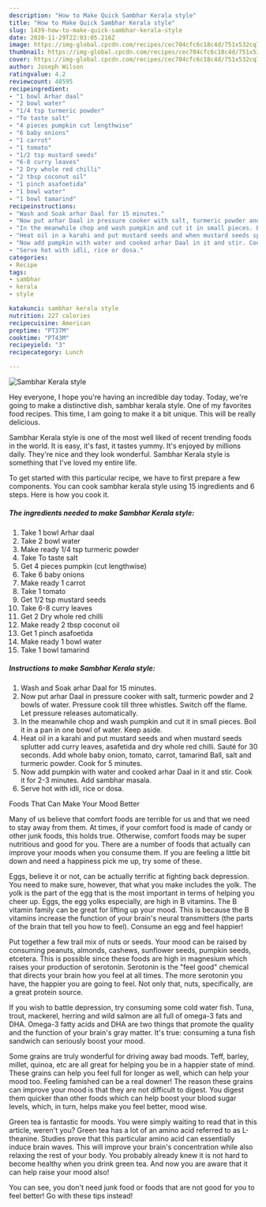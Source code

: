 ```yaml
---
description: "How to Make Quick Sambhar Kerala style"
title: "How to Make Quick Sambhar Kerala style"
slug: 1439-how-to-make-quick-sambhar-kerala-style
date: 2020-11-29T22:03:05.216Z
image: https://img-global.cpcdn.com/recipes/cec704cfc6c18c4d/751x532cq70/sambhar-kerala-style-recipe-main-photo.jpg
thumbnail: https://img-global.cpcdn.com/recipes/cec704cfc6c18c4d/751x532cq70/sambhar-kerala-style-recipe-main-photo.jpg
cover: https://img-global.cpcdn.com/recipes/cec704cfc6c18c4d/751x532cq70/sambhar-kerala-style-recipe-main-photo.jpg
author: Joseph Wilson
ratingvalue: 4.2
reviewcount: 48595
recipeingredient:
- "1 bowl Arhar daal"
- "2 bowl water"
- "1/4 tsp turmeric powder"
- "To taste salt"
- "4 pieces pumpkin cut lengthwise"
- "6 baby onions"
- "1 carrot"
- "1 tomato"
- "1/2 tsp mustard seeds"
- "6-8 curry leaves"
- "2 Dry whole red chilli"
- "2 tbsp coconut oil"
- "1 pinch asafoetida"
- "1 bowl water"
- "1 bowl tamarind"
recipeinstructions:
- "Wash and Soak arhar Daal for 15 minutes."
- "Now put arhar Daal in pressure cooker with salt, turmeric powder and 2 bowls of water. Pressure cook till three whistles. Switch off the flame. Let pressure releases automatically."
- "In the meanwhile chop and wash pumpkin and cut it in small pieces. Boil it in a pan in one bowl of water. Keep aside."
- "Heat oil in a karahi and put mustard seeds and when mustard seeds splutter add curry leaves, asafetida and dry whole red chilli. Sauté for 30 seconds. Add whole baby onion, tomato, carrot, tamarind Ball, salt and turmeric powder. Cook for 5 minutes."
- "Now add pumpkin with water and cooked arhar Daal in it and stir. Cook it for 2-3 minutes. Add sambhar masala."
- "Serve hot with idli, rice or dosa."
categories:
- Recipe
tags:
- sambhar
- kerala
- style

katakunci: sambhar kerala style 
nutrition: 227 calories
recipecuisine: American
preptime: "PT37M"
cooktime: "PT43M"
recipeyield: "3"
recipecategory: Lunch

---
```



![Sambhar Kerala style](https://img-global.cpcdn.com/recipes/cec704cfc6c18c4d/751x532cq70/sambhar-kerala-style-recipe-main-photo.jpg)

Hey everyone, I hope you're having an incredible day today. Today, we're going to make a distinctive dish, sambhar kerala style. One of my favorites food recipes. This time, I am going to make it a bit unique. This will be really delicious.



Sambhar Kerala style is one of the most well liked of recent trending foods in the world. It is easy, it's fast, it tastes yummy. It's enjoyed by millions daily. They're nice and they look wonderful. Sambhar Kerala style is something that I've loved my entire life.


To get started with this particular recipe, we have to first prepare a few components. You can cook sambhar kerala style using 15 ingredients and 6 steps. Here is how you cook it.

<!--inarticleads1-->

##### The ingredients needed to make Sambhar Kerala style:

1. Take 1 bowl Arhar daal
1. Take 2 bowl water
1. Make ready 1/4 tsp turmeric powder
1. Take To taste salt
1. Get 4 pieces pumpkin (cut lengthwise)
1. Take 6 baby onions
1. Make ready 1 carrot
1. Take 1 tomato
1. Get 1/2 tsp mustard seeds
1. Take 6-8 curry leaves
1. Get 2 Dry whole red chilli
1. Make ready 2 tbsp coconut oil
1. Get 1 pinch asafoetida
1. Make ready 1 bowl water
1. Take 1 bowl tamarind




<!--inarticleads2-->

##### Instructions to make Sambhar Kerala style:

1. Wash and Soak arhar Daal for 15 minutes.
1. Now put arhar Daal in pressure cooker with salt, turmeric powder and 2 bowls of water. Pressure cook till three whistles. Switch off the flame. Let pressure releases automatically.
1. In the meanwhile chop and wash pumpkin and cut it in small pieces. Boil it in a pan in one bowl of water. Keep aside.
1. Heat oil in a karahi and put mustard seeds and when mustard seeds splutter add curry leaves, asafetida and dry whole red chilli. Sauté for 30 seconds. Add whole baby onion, tomato, carrot, tamarind Ball, salt and turmeric powder. Cook for 5 minutes.
1. Now add pumpkin with water and cooked arhar Daal in it and stir. Cook it for 2-3 minutes. Add sambhar masala.
1. Serve hot with idli, rice or dosa.




Foods That Can Make Your Mood Better


Many of us believe that comfort foods are terrible for us and that we need to stay away from them. At times, if your comfort food is made of candy or other junk foods, this holds true. Otherwise, comfort foods may be super nutritious and good for you. There are a number of foods that actually can improve your moods when you consume them. If you are feeling a little bit down and need a happiness pick me up, try some of these.

Eggs, believe it or not, can be actually terrific at fighting back depression. You need to make sure, however, that what you make includes the yolk. The yolk is the part of the egg that is the most important in terms of helping you cheer up. Eggs, the egg yolks especially, are high in B vitamins. The B vitamin family can be great for lifting up your mood. This is because the B vitamins increase the function of your brain's neural transmitters (the parts of the brain that tell you how to feel). Consume an egg and feel happier!

Put together a few trail mix of nuts or seeds. Your mood can be raised by consuming peanuts, almonds, cashews, sunflower seeds, pumpkin seeds, etcetera. This is possible since these foods are high in magnesium which raises your production of serotonin. Serotonin is the "feel good" chemical that directs your brain how you feel at all times. The more serotonin you have, the happier you are going to feel. Not only that, nuts, specifically, are a great protein source.

If you wish to battle depression, try consuming some cold water fish. Tuna, trout, mackerel, herring and wild salmon are all full of omega-3 fats and DHA. Omega-3 fatty acids and DHA are two things that promote the quality and the function of your brain's gray matter. It's true: consuming a tuna fish sandwich can seriously boost your mood. 

Some grains are truly wonderful for driving away bad moods. Teff, barley, millet, quinoa, etc are all great for helping you be in a happier state of mind. These grains can help you feel full for longer as well, which can help your mood too. Feeling famished can be a real downer! The reason these grains can improve your mood is that they are not difficult to digest. You digest them quicker than other foods which can help boost your blood sugar levels, which, in turn, helps make you feel better, mood wise.

Green tea is fantastic for moods. You were simply waiting to read that in this article, weren't you? Green tea has a lot of an amino acid referred to as L-theanine. Studies prove that this particular amino acid can essentially induce brain waves. This will improve your brain's concentration while also relaxing the rest of your body. You probably already knew it is not hard to become healthy when you drink green tea. And now you are aware that it can help raise your mood also!

You can see, you don't need junk food or foods that are not good for you to feel better! Go  with  these tips  instead!

